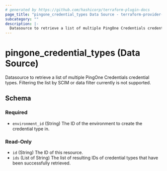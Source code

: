 ```yaml
---
# generated by https://github.com/hashicorp/terraform-plugin-docs
page_title: "pingone_credential_types Data Source - terraform-provider-pingone"
subcategory: ""
description: |-
  Datasource to retrieve a list of multiple PingOne Credentials credential types.  Filtering the list by SCIM or data filter currently is not supported.
---
```


# pingone_credential_types (Data Source)

Datasource to retrieve a list of multiple PingOne Credentials credential types.  Filtering the list by SCIM or data filter currently is not supported.



<!-- schema generated by tfplugindocs -->
## Schema

### Required

- `environment_id` (String) The ID of the environment to create the credential type in.

### Read-Only

- `id` (String) The ID of this resource.
- `ids` (List of String) The list of resulting IDs of credential types that have been successfully retrieved.


